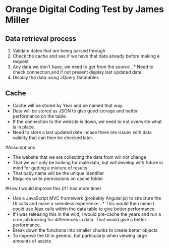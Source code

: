 # Orange Digital Coding Test by James Miller

## Data retrieval process
1. Validate dates that are being parsed through
2. Check the cache and see if we have that data already before making a request
3. Any data we don't have, we need to get from the source
..* Need to check connection,and if not present display last updated date.
4. Display the data using JQuery Datatables

## Cache
* Cache will be stored by Year and be named that way.
* Data will be stored as JSON to give good storage and better performance on the table.
* If the connection to the website is down, we need to not overwrite what is in place.
* Need to store a last updated date incase there are issues with data validity that can then be checked later.

#Assumptions
* The website that we are collecting the data from will not change
* That we will only be looking for male data, but will develop with future in mind for getting a mixture of results
* That baby name will be the unique identifier
* Requires write permissions on cache folder

#How I would improve this (if I had more time)
* Use a JavaScript MVC framework (probably Angular.js) to structure the UI calls and make a seemless experience
..* This would then mean I could use Ajax calls within the data table to give better performance
* If i was releasing this in the wild, I would pre-cache the years and run a cron job looking for differences in data. That would give a better performance.
* Break down the functions into smaller chunks to create better objects
* To improve the UI in general, but particularly when viewing large amounts of assets